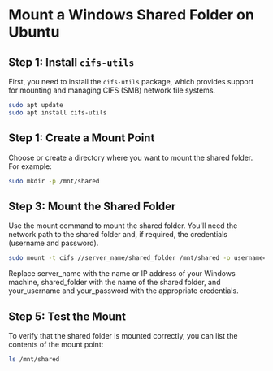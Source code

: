 # Mount a Windows Shared Folder on Ubuntu

## Step 1: Install `cifs-utils`

First, you need to install the `cifs-utils` package, which provides support for mounting and managing CIFS (SMB) network file systems.

```bash
sudo apt update
sudo apt install cifs-utils
```

## Step 1: Create a Mount Point
Choose or create a directory where you want to mount the shared folder. For example:

```bash
sudo mkdir -p /mnt/shared
```

## Step 3: Mount the Shared Folder
Use the mount command to mount the shared folder. You'll need the network path to the shared folder and, if required, the credentials (username and password).

```bash
sudo mount -t cifs //server_name/shared_folder /mnt/shared -o username=your_username,password=your_password
```
Replace server_name with the name or IP address of your Windows machine, shared_folder with the name of the shared folder, and your_username and your_password with the appropriate credentials.

## Step 5: Test the Mount
To verify that the shared folder is mounted correctly, you can list the contents of the mount point:

```bash
ls /mnt/shared
```
